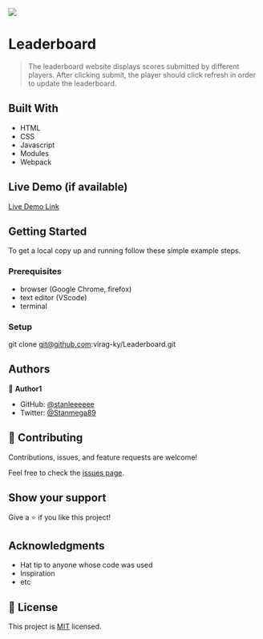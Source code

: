 ![](https://img.shields.io/badge/Microverse-blueviolet)

# Leaderboard

> The leaderboard website displays scores submitted by different players. After clicking submit, the player should click refresh in order to update the leaderboard.


## Built With

- HTML
- CSS
- Javascript
- Modules
- Webpack

## Live Demo (if available)

[Live Demo Link](https://stanleeeeee.github.io/Leaderboard/)


## Getting Started

To get a local copy up and running follow these simple example steps.

### Prerequisites
- browser (Google Chrome, firefox)
- text editor (VScode)
- terminal

### Setup
git clone git@github.com:virag-ky/Leaderboard.git


## Authors

👤 **Author1**

- GitHub: [@stanleeeeee](https://github.com/stanleeeeee)
- Twitter: [@Stanmega89](https://twitter.com/Stanmega89)

## 🤝 Contributing

Contributions, issues, and feature requests are welcome!

Feel free to check the [issues page](../../issues/).

## Show your support

Give a ⭐️ if you like this project!

## Acknowledgments

- Hat tip to anyone whose code was used
- Inspiration
- etc

## 📝 License

This project is [MIT](./MIT.md) licensed.
